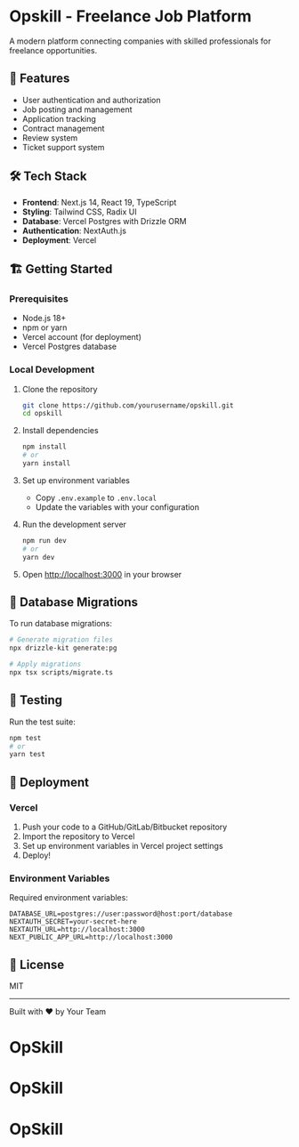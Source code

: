 # Opskill - Freelance Job Platform

A modern platform connecting companies with skilled professionals for freelance opportunities.

## 🚀 Features

- User authentication and authorization
- Job posting and management
- Application tracking
- Contract management
- Review system
- Ticket support system

## 🛠️ Tech Stack

- **Frontend**: Next.js 14, React 19, TypeScript
- **Styling**: Tailwind CSS, Radix UI
- **Database**: Vercel Postgres with Drizzle ORM
- **Authentication**: NextAuth.js
- **Deployment**: Vercel

## 🏗️ Getting Started

### Prerequisites

- Node.js 18+
- npm or yarn
- Vercel account (for deployment)
- Vercel Postgres database

### Local Development

1. Clone the repository
   ```bash
   git clone https://github.com/yourusername/opskill.git
   cd opskill
   ```

2. Install dependencies
   ```bash
   npm install
   # or
   yarn install
   ```

3. Set up environment variables
   - Copy `.env.example` to `.env.local`
   - Update the variables with your configuration

4. Run the development server
   ```bash
   npm run dev
   # or
   yarn dev
   ```

5. Open [http://localhost:3000](http://localhost:3000) in your browser

## 🔄 Database Migrations

To run database migrations:

```bash
# Generate migration files
npx drizzle-kit generate:pg

# Apply migrations
npx tsx scripts/migrate.ts
```

## 🧪 Testing

Run the test suite:

```bash
npm test
# or
yarn test
```

## 🚀 Deployment

### Vercel

1. Push your code to a GitHub/GitLab/Bitbucket repository
2. Import the repository to Vercel
3. Set up environment variables in Vercel project settings
4. Deploy!

### Environment Variables

Required environment variables:

```
DATABASE_URL=postgres://user:password@host:port/database
NEXTAUTH_SECRET=your-secret-here
NEXTAUTH_URL=http://localhost:3000
NEXT_PUBLIC_APP_URL=http://localhost:3000
```

## 📄 License

MIT

---

Built with ❤️ by Your Team
# OpSkill
# OpSkill
# OpSkill
